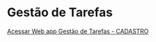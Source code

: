 # Gestão de Tarefas
[Acessar Web app Gestão de Tarefas - CADASTRO](https://gestaotarefas.streamlit.app/)
